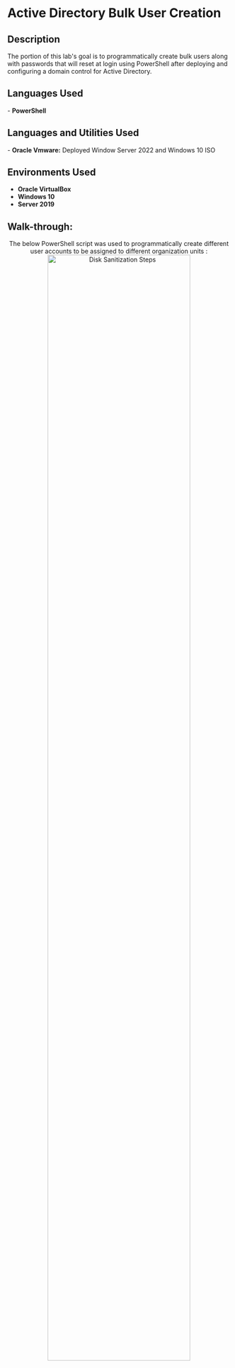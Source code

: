 <h1>Active Directory Bulk User Creation</h1>

<h2>Description</h2>
The portion of this lab's goal is to programmatically create bulk users along with passwords that will reset at login using PowerShell after deploying and configuring a domain control for Active Directory.

<br />


<h2>Languages Used</h2>
- <b>PowerShell</b>

<h2>Languages and Utilities Used</h2>
- <b>Oracle Vmware:</b> Deployed Window Server 2022 and Windows 10 ISO

<h2>Environments Used </h2>

- <b>Oracle VirtualBox</b>
- <b>Windows 10</b>
- <b>Server 2019</b>


<h2>Walk-through:</h2>

<p align="center">
The below PowerShell script was used to programmatically create different user accounts to be assigned to different organization units
: <br/>
<img src="https://i.imgur.com/lQS21Gm.png" height="80%" width="80%" alt="Disk Sanitization Steps"/>
